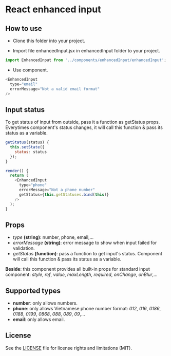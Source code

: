 # React enhanced input

## How to use
* Clone this folder into your project.

* Import file enhancedInput.jsx in enhancedInput folder to your project.
```javascript
import EnhancedInput from '../components/enhancedInput/enhancedInput';
```
* Use component.
```javascript
<EnhancedInput
  type="email"
  errorMessage="Not a valid email format"
/>
```

## Input status
To get status of input from outside, pass it a function as getStatus props. Everytimes component's status changes, it will call this function & pass its status as a variable.
```javascript
getStatus(status) {
  this.setState({
    status: status
  });
}

render() {
  return (
    <EnhancedInput
      type="phone"
      errorMessage="Not a phone number"
      getStatus={this.getStatuses.bind(this)}
    />
  );
}
```

## Props
* *type* **(string)**: number, phone, email,...
* *errorMessage* **(string)**: error message to show when input failed for validation.
* *getStatus* **(function)**: pass a function to get input's status. Component will call this function & pass its status as a variable.

**Beside**: this component provides all built-in props for standard input component: *style*, *ref*, *value*, *maxLength*, *required*, *onChange*, *onBlur*,...

## Supported types
* **number**: only allows numbers.
* **phone**: only allows Vietnamese phone number format: *012*, *016*, *0186*, *0188*, *0199*, *0868*, *088*, *089*, *09*,...
* **email**: only allows email.

## License
See the [LICENSE](https://github.com/phamtri2395/react-enhanced-input/blob/master/LICENSE.md) file for license rights and limitations (MIT).
